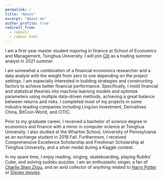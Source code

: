 ```yaml
---
permalink: /
title: "About"
excerpt: "About me"
author_profile: true
redirect_from: 
  - /about/
  - /about.html
---
```


I am a first-year master student majoring in finance at School of Economics and Management, Tsinghua University. I will join [Citi](https://www.citibank.com.cn/sim/english/index.htm) as a trading summer analyst in 2021 summer. 

I am somewhat a combination of a financial economics researcher and a data analyst with the weight from zero to one depending on the project settings. I am especially interested in building strategies and constructing factors to achieve better financial performance. Specifically, I instill financial and statistical theories into machine learning models and optimize parameters using multiple data-driven methods, achieving a great balance between returns and risks. I completed most of my projects in some industry-leading companies including LingJun Investment, Derivatives China, BitCoin-World, and CITIC. 

Prior to my graduate career, I received a bachelor of science degree in economics and finance with a minor in computer science at Tsinghua University. I also studied at the Wharton School, University of Pennsylvania as an exchange student in 2018 Fall. Furthermore, I received Comprehensive Excellence Scholarship and Freshman Scholarship at Tsinghua University, and a silver medal during a Kaggle contest. 

In my spare time, I enjoy reading, singing, skateboarding, playing Rubiks’ Cube, and solving sudoku puzzles. I am an enthusiastic singer, a fan of [Charlie Shen Zhou](https://en.wikipedia.org/wiki/Zhou_Shen), and an avid collector of anything related to [Harry Potter](https://en.wikipedia.org/wiki/Harry_Potter) or [Disney movies](https://en.wikipedia.org/wiki/List_of_Walt_Disney_Pictures_films).
